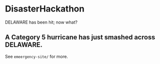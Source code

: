 # DisasterHackathon
DELAWARE has been hit; now what?

## A Category 5 hurricane has just smashed across DELAWARE.

See `emeergency-site/` for more.
